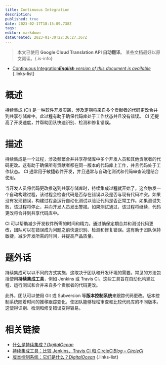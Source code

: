 ```yaml
---
title: Continuous Integration
description: 
published: true
date: 2023-02-17T18:15:09.738Z
tags: 
editor: markdown
dateCreated: 2023-01-30T22:36:27.367Z
---
```


> 本文已使用 **Google Cloud Translation API 自动翻译**。
某些文档最好以原文阅读。{.is-info}
- [Continuous Integration***English** version of this document is available*](/en/Knowledge-base/Dictionary/continuous-integration)
{.links-list}


# 概述
持续集成 (CI) 是一种软件开发实践，涉及定期将来自多个贡献者的代码更改合并到共享存储库中。此过程有助于确保代码库处于工作状态并且没有错误。 CI 还提高了开发速度，并帮助团队快速识别、检测和修复错误。

# 描述
持续集成是一个过程，涉及频繁合并共享存储库中多个开发人员和其他贡献者的代码更改。这有助于确保所有贡献者都在同一版本的代码库上工作，并且代码处于工作状态。 CI 通常用于敏捷软件开发，并且通常与自动化测试和代码审查流程结合使用。

当开发人员将代码更改推送到共享存储库时，持续集成过程就开始了。这会触发一个自动构建过程，该过程会检查代码是否存在错误以及是否与现有代码冲突。如果没有发现错误，构建过程会运行自动化测试以验证代码是否正常工作。如果测试失败，该过程将停止，并向开发人员发出警报。如果测试通过，该过程将继续，代码更改将合并到共享代码库中。

CI 可以帮助减少开发软件所需的时间和精力。通过确保定期合并和测试代码更改，团队可以在错误成为问题之前快速识别、检测和修复错误。这有助于团队保持敏捷，减少开发所需的时间，并提高产品质量。

# 题外话
持续集成可以以不同的方式实施，这取决于团队和开发环境的需要。常见的方法包括使用**持续集成工具**，例如 Jenkins 或 Travis CI。这些工具旨在自动化构建过程、运行测试和合并来自多个贡献者的代码更改。

此外，团队可以使用 Git 或 Subversion 等**版本控制系统**来跟踪代码更改。版本控制系统随着时间的推移跟踪变化，使团队能够轻松审查和比较代码库的不同版本。这使得识别、检测和修复错误变得容易。

# 相关链接
- [什么是持续集成？*DigitalOcean*](https://www.digitalocean.com/community/tutorials/what-is-continuous-integration)
- [持续集成工具：比较 Jenkins、Travis CI 和 CircleCI*Blog – CircleCI*](https://circleci.com/blog/continuous-integration-tools-comparing-jenkins-travis-ci-and-circleci/)
- [版本控制系统：它们是什么？*DigitalOcean*](https://www.digitalocean.com/community/tutorials/version-control-systems-what-are-they)
{.links-list}